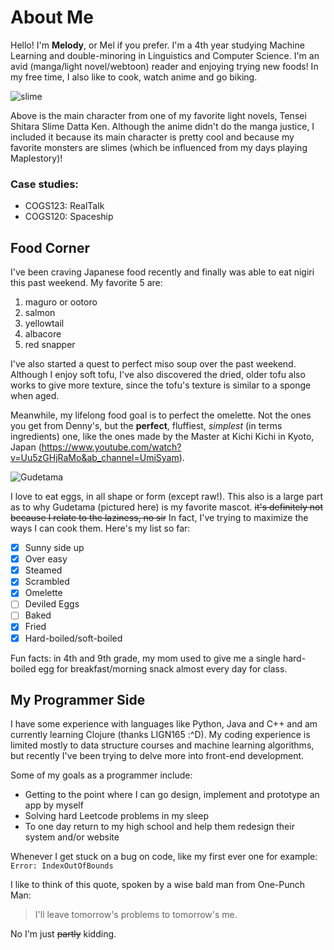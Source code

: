 # About Me
Hello! I'm **Melody**, or Mel if you prefer. I'm a 4th year studying Machine Learning and double-minoring in Linguistics and Computer Science. 
I'm an avid (manga/light novel/webtoon) reader and enjoying trying new foods! In my free time, I also like to cook, watch anime and go biking.

![slime](https://static.wikia.nocookie.net/vsbattles/images/e/e5/TSSDK_Rimuru_%28Slime%29.png/revision/latest?cb=20181031030246) 

Above is the main character from one of my favorite light novels, Tensei Shitara Slime Datta Ken. Although the anime didn't do the manga justice, I included it because its main character is pretty cool and because my favorite monsters are slimes (which be influenced from my days playing Maplestory)! 
 
### Case studies: 
- COGS123: RealTalk
- COGS120: Spaceship

## Food Corner
I've been craving Japanese food recently and finally was able to eat nigiri this past weekend. My favorite 5 are:
1. maguro or ootoro
2. salmon
3. yellowtail
4. albacore
5. red snapper

I've also started a quest to perfect miso soup over the past weekend. Although I enjoy soft tofu, I've also discovered the dried, older tofu also works to give more texture, since the tofu's texture is similar to a sponge when aged. 

Meanwhile, my lifelong food goal is to perfect the omelette. Not the ones you get from Denny's, but the __perfect__, fluffiest, _simplest_ (in terms ingredients) one, like the ones made by the Master at Kichi Kichi in Kyoto, Japan (https://www.youtube.com/watch?v=Uu5zGHjRaMo&ab_channel=UmiSyam). 

![Gudetama](https://media.tenor.com/images/533d177b0f3b71139c7f89cbe8e36808/tenor.gif)

I love to eat eggs, in all shape or form (except raw!). This also is a large part as to why Gudetama (pictured here) is my favorite mascot. ~~it's definitely not because I relate to the laziness, no sir~~ In fact, I've trying to maximize the ways I can cook them. Here's my list so far: 
- [x] Sunny side up
- [x] Over easy
- [x] Steamed
- [x] Scrambled
- [x] Omelette
- [ ] Deviled Eggs
- [ ] Baked
- [x] Fried
- [x] Hard-boiled/soft-boiled

Fun facts: in 4th and 9th grade, my mom used to give me a single hard-boiled egg for breakfast/morning snack almost every day for class.

## My Programmer Side
I have some experience with languages like Python, Java and C++ and am currently learning Clojure (thanks LIGN165 :^D). My coding experience is limited mostly to data structure courses and machine learning algorithms, but recently I've been trying to delve more into front-end development. 

Some of my goals as a programmer include: 
- Getting to the point where I can go design, implement and prototype an app by myself
- Solving hard Leetcode problems in my sleep 
- To one day return to my high school and help them redesign their system and/or website

Whenever I get stuck on a bug on code, like my first ever one for example:   
``` Error: IndexOutOfBounds ```

I like to think of this quote, spoken by a wise bald man from One-Punch Man: 
> I'll leave tomorrow's problems to tomorrow's me.
 
No I'm just ~~partly~~ kidding. 

